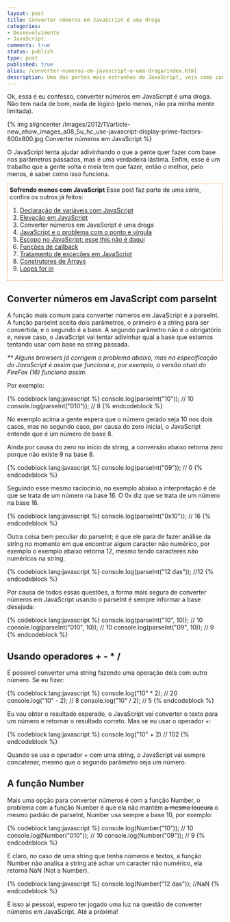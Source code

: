 ```yaml
---
layout: post
title: Converter números em JavaScript é uma droga
categories:
- Desenvolvimento
- JavaScript
comments: true
status: publish
type: post
published: true
alias: /converter-numeros-em-javascript-e-uma-droga/index.html
description: Uma das partes mais estranhas do JavaScript, veja como converter números em JavaScript usando parseInt, operadores e a função Number.
---
```

Ok, essa é eu confesso, converter números em JavaScript é uma droga. Não tem nada de bom, nada de lógico (pelo menos, não pra minha mente limitada).

{% img aligncenter /images/2012/11/article-new_ehow_images_a08_5u_hc_use-javascript-display-prime-factors-800x800.jpg Converter números em JavaScript %}

O JavaScript tenta ajudar adivinhando o que a gente quer fazer com base nos parâmetros passados, mas é uma verdadeira lástima. Enfim, esse é um trabalho que a gente volta e meia tem que fazer, então o melhor, pelo menos, é saber como isso funciona.
<div style="margin: 5px 0px; border: #f48432 1px dashed; padding: 5px;"><strong>Sofrendo menos com JavaScript</strong>
Esse post faz parte de uma série, confira os outros já feitos:
<ol>
	<li><a href="/blog/2012/10/25/declarao-de-variveis-com-javascript/">Declaração de variáveis com JavaScript</a></li>
	<li><a href="/blog/2012/11/05/elevao-em-javascript/">Elevação em JavaScript</a></li>
	<li>Converter números em JavaScript é uma droga</li>
	<li><a href="/blog/2012/11/21/javascript-ponto-virgula/">JavaScript e o problema com o ponto e vírgula</a></li>
	<li><a href="/blog/2012/11/28/escopo-no-javascript/">Escopo no JavaScript: esse this não é daqui</a></li>
	<li><a href="/blog/2012/12/05/funes-de-callback-no-javascript/">Funções de callback</a></li>
	<li><a href="/blog/2012/12/14/tratamento-de-excecoes-em-javascript/">Tratamento de exceções em JavaScript</a></li>
	<li><a href="/blog/2013/02/18/construtores-de-arrays-do-javascript/">Construtores de Arrays</a></li>
	<li><a href="/blog/2013/03/11/loops-for-in-no-javascript/">Loops for in</a></li>
</ol>
</div>
<h2>Converter números em JavaScript com parseInt</h2>
A função mais comum para converter números em JavaScript é a parseInt. A função parseInt aceita dois parâmetros, o primeiro é a string para ser convertida, e o segundo é a base. A segundo parâmetro não é o obrigatório e, nesse caso, o JavaScript vai tentar adivinhar qual a base que estamos tentando usar com base na string passada.

<em>** Alguns browsers já corrigem o problema abaixo, mas na especificação do JavaScript é assim que funciona e, por exemplo, a versão atual do FireFox (16) funciona assim.</em>

Por exemplo:

{% codeblock lang:javascript %}
console.log(parseInt("10")); // 10
console.log(parseInt("010")); // 8
{% endcodeblock %}

No exemplo acima a gente espera que o número gerado seja 10 nos dois casos, mas no segundo caso, por causa do zero inicial, o JavaScript entende que é um número de base 8.

Ainda por causa do zero no início da string, a conversão abaixo retorna zero porque não existe 9 na base 8.

{% codeblock lang:javascript %}
console.log(parseInt("09")); // 0
{% endcodeblock %}

Seguindo esse mesmo raciocínio, no exemplo abaixo a interpretação é de que se trata de um número na base 16. O 0x diz que se trata de um número na base 16.

{% codeblock lang:javascript %}
console.log(parseInt("0x10")); // 16
{% endcodeblock %}

Outra coisa bem peculiar do parseInt; é que ele para de fazer análise da string no momento em que encontrar algum caracter não numérico, por exemplo o exemplo abaixo retorna 12, mesmo tendo caracteres não numéricos na string.

{% codeblock lang:javascript %}
console.log(parseInt("12 das")); //12
{% endcodeblock %}

Por causa de todos essas questões, a forma mais segura de converter números em JavaScript usando o parseInt é sempre informar a base desejada:

{% codeblock lang:javascript %}
console.log(parseInt("10", 10)); // 10
console.log(parseInt("010", 10)); // 10
console.log(parseInt("09", 10)); // 9
{% endcodeblock %}

<h2>Usando operadores + - * /</h2>
É possível converter uma string fazendo uma operação dela com outro número. Se eu fizer:

{% codeblock lang:javascript %}
console.log("10" * 2); // 20
console.log("10" - 2); // 8
console.log("10" / 2); // 5
{% endcodeblock %}

Eu vou obter o resultado esperado, o JavaScript vai converter o texto para um número e retornar o resultado correto. Mas se eu usar o operador +:

{% codeblock lang:javascript %}
console.log("10" + 2) // 102
{% endcodeblock %}

Quando se usa o operador + com uma string, o JavaScript vai sempre concatenar, mesmo que o segundo parâmetro seja um número.
<h2>A função Number</h2>
Mais uma opção para converter números é com a função Number, o problema com a função Number é que ela não mantém <span style="text-decoration: line-through;">a mesma loucura</span> o mesmo padrão de parseInt, Number usa sempre a base 10, por exemplo:

{% codeblock lang:javascript %}
console.log(Number("10")); // 10
console.log(Number("010")); // 10
console.log(Number("09")); // 9
{% endcodeblock %}

E claro, no caso de uma string que tenha números e textos, a função Number não analisa a string até achar um caracter não numérico, ela retorna NaN (Not a Number).

{% codeblock lang:javascript %}
console.log(Number("12 das")); //NaN
{% endcodeblock %}

É isso ai pessoal, espero ter jogado uma luz na questão de converter números em JavaScript. Até a próxima!
